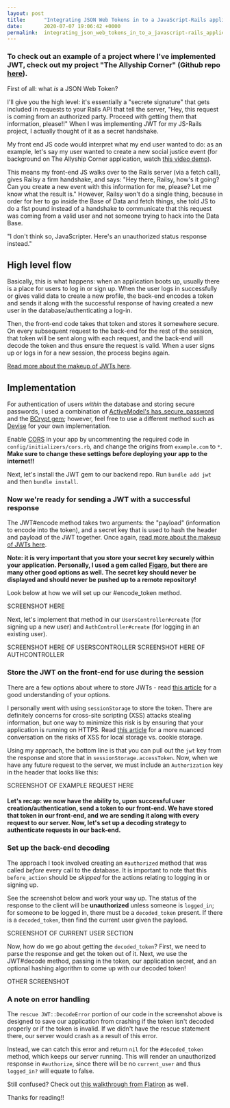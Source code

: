 ```yaml
---
layout: post
title:      "Integrating JSON Web Tokens in to a JavaScript-Rails application"
date:       2020-07-07 19:06:42 +0000
permalink:  integrating_json_web_tokens_in_to_a_javascript-rails_application
---
```



### To check out an example of a project where I've implemented JWT, check out my project "The Allyship Corner" (Github repo [here](https://github.com/jkellyphilly/allyship-corner)). 

First of all: what *is* a JSON Web Token? 

I'll give you the high level: it's essentially a "secrete signature" that gets included in requests to your Rails API that tell the server, "Hey, this request is coming from an authorized party. Proceed with getting them that information, please!!" When I was implementing JWT for my JS-Rails project, I actually thought of it as a secret handshake. 

My front end JS code would interpret what my end user wanted to do: as an example, let's say my user wanted to create a new social justice event (for background on The Allyship Corner application, watch [this video demo](https://www.youtube.com/watch?v=Gcph4zjZFCQ&t=5s)). 

This means my front-end JS walks over to the Rails server (via a fetch call), gives Railsy a firm handshake, and says: "Hey there, Railsy, how's it going? Can you create a new event with this information for me, please? Let me know what the result is." However, Railsy won't do a single thing, because in order for her to go inside the Base of Data and fetch things, she told JS to do a fist pound instead of a handshake to communicate that this request was coming from a valid user and not someone trying to hack into the Data Base. 

"I don't think so, JavaScripter. Here's an unauthorized status response instead."

## High level flow

Basically, this is what happens: when an application boots up, usually there is a place for users to log in or sign up. When the user logs in successfully or gives valid data to create a new profile, the back-end encodes a token and sends it along with the successful response of having created a new user in the database/authenticating a log-in. 

Then, the front-end code takes that token and stores it somewhere secure. On every subsequent request to the back-end for the rest of the session, that token will be sent along with each request, and the back-end will decode the token and thus ensure the request is valid. When a user signs up or logs in for a new session, the process begins again.

[Read more about the makeup of JWTs here](https://jwt.io/introduction/).

## Implementation

For authentication of users *within* the database and storing secure passwords, I used a combination of [ActiveModel's has_secure_password](https://api.rubyonrails.org/classes/ActiveModel/SecurePassword/ClassMethods.html) and the [BCrypt gem](https://github.com/codahale/bcrypt-ruby); however, feel free to use a different method such as [Devise](https://github.com/heartcombo/devise) for your own implementation. 

Enable [CORS](https://developer.mozilla.org/en-US/docs/Web/HTTP/CORS) in your app by uncommenting the required code in `config/initializers/cors.rb`, and change the origins from `example.com` to `*`. **Make sure to change these settings before deploying your app to the internet!!**

Next, let's install the JWT gem to our backend repo. Run `bundle add jwt` and then `bundle install`. 

### Now we're ready for sending a JWT with a successful response

The JWT#encode method takes two arguments: the "payload" (information to encode into the token), and a secret key that is used to hash the header and payload of the JWT together. Once again, [read more about the makeup of JWTs here](https://jwt.io/introduction/). 

**Note: it is very important that you store your secret key securely within your application. Personally, I used a gem called [Figaro](https://github.com/laserlemon/figaro#getting-started), but there are many other good options as well. The secret key should never be displayed and should never be pushed up to a remote repository!**

Look below at how we will set up our #encode_token method. 

SCREENSHOT HERE

Next, let's implement that method in our `UsersController#create` (for signing up a new user) and `AuthController#create` (for logging in an existing user). 

SCREENSHOT HERE OF USERSCONTROLLER
SCREENSHOT HERE OF AUTHCONTROLLER

### Store the JWT on the front-end for use during the session

There are a few options about where to store JWTs - read [this article](https://stormpath.com/blog/where-to-store-your-jwts-cookies-vs-html5-web-storage) for a good understanding of your options. 

I personally went with using `sessionStorage` to store the token. There are definitely concerns for cross-site scripting (XSS) attacks stealing information, but one way to minimize this risk is by ensuring that your application is running on HTTPS. Read [this article](https://stackoverflow.com/questions/35291573/csrf-protection-with-json-web-tokens/35347022#35347022) for a more nuanced conversation on the risks of XSS for local storage vs. cookie storage. 

Using my approach, the bottom line is that you can pull out the `jwt` key from the response and store that in `sessionStorage.accessToken`. Now, when we have any future request to the server, we must include an `Authorization` key in the header that looks like this:

SCREENSHOT OF EXAMPLE REQUEST HERE

#### Let's recap: we now have the ability to, upon successful user creation/authentication, send a token to our front-end. We have stored that token in our front-end, and we are sending it along with every request to our server. Now, let's set up a decoding strategy to authenticate requests in our back-end. 

### Set up the back-end decoding

The approach I took involved creating an `#authorized` method that was called *before* every call to the database. It is important to note that this `before_action` should be *skipped* for the actions relating to logging in or signing up. 

See the screenshot below and work your way up. The status of the response to the client will be **unauthorized** unless someone is `logged_in`; for someone to be logged in, there must be a `decoded_token` present. If there is a `decoded_token`, then find the current user given the payload.

SCREENSHOT OF CURRENT USER SECTION

Now, how do we go about getting the `decoded_token`? First, we need to parse the response and get the token out of it. Next, we use the JWT#decode method, passing in the token, our application secret, and an optional hashing algorithm to come up with our decoded token! 

OTHER SCREENSHOT

### A note on error handling

The `rescue JWT::DecodeError` portion of our code in the screenshot above is designed to save our application from crashing if the token isn't decoded properly or if the token is invalid. If we didn't have the rescue statement there, our server would crash as a result of this error. 

Instead, we can catch this error and return `nil` for the `#decoded_token` method, which keeps our server running. This will render an unauthorized response in `#authorize`, since there will be no `current_user` and thus `logged_in?` will equate to false.


Still confused? Check out [this walkthrough from Flatiron](https://learn.co/lessons/jwt-auth-rails) as well.

Thanks for reading!!
